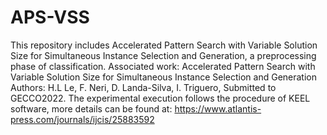 # APS-VSS
This repository includes Accelerated Pattern Search with Variable Solution Size for Simultaneous Instance Selection and Generation, a preprocessing phase of classification. Associated work: Accelerated Pattern Search with Variable Solution Size for Simultaneous Instance Selection and Generation Authors: H.L Le, F. Neri, D. Landa-Silva, I. Triguero, Submitted to GECCO2022. 
The experimental execution follows the procedure of KEEL software, more details can be found at: https://www.atlantis-press.com/journals/ijcis/25883592
